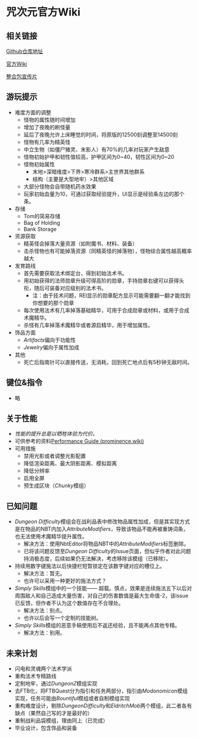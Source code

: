 # 咒次元官方Wiki

## 相关链接

[Github仓库地址](https://github.com/Karashok-Leo/Spell-Dimension-Modpack)

[官方Wiki](https://karashok-leo.github.io/Wiki/)

[整合包宣传片](https://www.bilibili.com/video/BV1sZ42117eN)

## 游玩提示

 - 难度方面的调整
	 - 怪物的属性随时间增加
	 - 增加了夜晚的刷怪量
	 - 延后了夜晚允许上床睡觉的时间，将原版的12500刻调整至14500刻
	 - 怪物有几率为精英怪
	 - 中立生物（如僵尸猪灵、末影人）有70%的几率对玩家产生敌意
	 - 怪物初始护甲和韧性值较高，护甲区间为0~40，韧性区间为0~20
	 - 怪物初始属性
		 - 末地>深暗维度>下界>寒冷群系>主世界其他群系
		 - 结构（主要是大型地牢）>其他区域
	 - 大部分怪物会自带随机药水效果
	 - 玩家初始血量为10，可通过获取经验提升，UI显示是经验条左边的那个条。
 - 存储
	 - Tom的简易存储
	 - Bag of Holding
	 - Bank Storage
 - 资源获取
	 - 精英怪会掉落大量资源（如附魔书、材料、装备）
	 - 击杀怪物也有可能掉落资源（同精英怪的掉落物），怪物综合属性越高概率越大
 - 发育路线
	 - 首先需要获取法术绑定台，得到初始法术书。
	 - 用初始获得的法师勋章升级可得高阶的勋章，手持勋章右键可以获得头衔，随后可装备对应级别的法术书。
		 - 注：由于技术问题，REI显示的勋章配方显示可能需要翻一翻才能找到你想要的那个勋章
	 - 每次使用法术有几率掉落基础精华，可用于合成勋章或材料，或用于合成术魔精华。
	 - 杀怪有几率掉落术魔精华或者源启精华，用于增加属性。
 - 饰品方面
	 - *Artifacts*偏向于功能性
	 - *Jewelry*偏向于属性加成
 - 其他
	 - 死亡后指南针可以直接传送，无消耗，回到死亡地点后有5秒钟无敌时间。

## 键位&指令

 - 略

## 关于性能

 - *性能的提升总是以牺牲体验为代价。*
 - 可供参考的资料[Performance Guide (prominence.wiki)](https://rpg.prominence.wiki/performance-guide)
 - 可用措施
	 - 禁用光影或者调整光影配置
	 - 降低渲染距离、最大阴影距离、模拟距离
	 - 降低分辨率
	 - 启用全屏
	 - 预生成区块（*Chunky*模组）

## 已知问题

 - *Dungeon Difficulty*模组会在战利品表中修改物品属性加成，但是其实现方式是在物品的NBT内加入*AttributeModifiers*，导致该物品不能再被重铸词条，也无法使用术魔精华提升属性。
	 - 解决方法：使用NbtEditor将物品NBT中的*AttributeModifiers*标签删除。
	 - 已将该问题反馈至*Dungeon Difficulty*的Issue页面，但似乎作者对此问题持消极态度，后续如果仍无法解决，考虑移除该模组（已移除）。
 - 持续用数字键施法以后快捷栏短暂锁定在该数字键对应的槽位上。
	 - 解决方法：暂无。
	 - 也许可以采用一种更好的施法方式？
 - *Simply Skills*模组中的一个技能—— 超载。慎点，效果是连续施法五下以后对周围敌人和自己造成大量伤害，对自己的伤害数值是最大生命值-2，该issue已反馈，但作者不认为这个数值存在不合理处。
	 - 解决方法：别点。
	 - 也许以后会写一个定制的技能树。
 - *Simply Skills*模组的恶意手稿使用后不返还经验，且不能再点其他专精。
	 - 解决方法：别用。

## 未来计划

 - 闪电和灵魂两个法术学派
 - 重构法术专精路线
 - 定制地牢，通过*DungeonZ*模组实现
 - 去FTB化，将FTBQuest分为指引和任务两部分，指引由*Modonomicon*模组实现，任务可能由*Bountiful*模组或者自制模组实现
 - 重构难度设计，剔除*DungeonDifficulty*和*EldritchMob*两个模组，此二者各有缺点（果然自己写的才是最好的）
 - 重制战利品袋模组，理由同上（已完成）
 - 毕业设计，包含饰品和装备